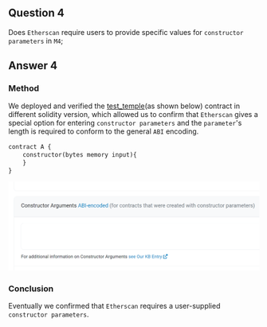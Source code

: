 ## Question 4
Does `Etherscan` require users to provide specific values for `constructor parameters` in `M4`;
## Answer 4

### Method

We deployed and verified the [test_temple](test_temple.sol)(as shown below) contract in different solidity version, which allowed us to confirm that `Etherscan` gives a special option for entering `constructor parameters` and the `parameter`'s length is required to conform to the general `ABI` encoding.
```solidity
contract A {
    constructor(bytes memory input){
    }
}
```

![Alt text](image.png)

### Conclusion
Eventually we confirmed that `Etherscan` requires a user-supplied `constructor parameters`.